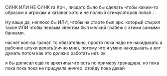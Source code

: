 СИНК ИЛИ НЕ СИНК
га
Крч , пиздато было бы сделать чтобы каким-то образом к игрокам и каталог хоть и не полный стимуляторов попал . 

Ну ваще да, неплохо бы ИЛИ, чтобы на старте был арх. который стырил такое ИЛИ
чтобы первым квестом был мелкий грабеж с этими самыми банками.



насчет кол-ва гранат, то обязательно, просто пока надо не накидывать а рабочие штуки делать(лично мне), потому что я умею накидывать а вот думать потом как это должно работать нет. ок 


я бы дописал ещё те архетипы что есть по примеру гренадира, но пока пока пока пока не придумла ничгео. отойду пока давай 
